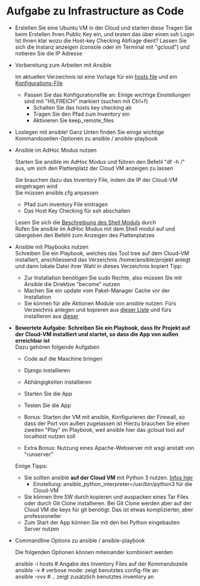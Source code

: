 
# Aufgabe zu Infrastructure as Code

- Erstellen Sie eine Ubuntu VM in der Cloud und starten diese 
  Tragen Sie beim Erstellen Ihren Public Key ein, und testen das über einen ssh Login  
  Ist Ihnen klar wozu die Host-key Checking Abfrage dient? 
  Lassen Sie sich die Instanz anzeigen (console oder im Terminal mit "gcloud") und notieren Sie die IP Adresse  

- Vorbereitung zum Arbeiten mit Ansible 

  Im aktuellen Verzeichnis ist eine Vorlage für ein [hosts file](./hosts) und ein [Konfigurations-File](./ansible.cfg) 
  + Passen Sie das Konfigurationsfile an: 
    Einige wichtige Einstellungen sind mit "HILFREICH" markiert (suchen mit Ctrl+f)
    * Schalten Sie das hosts key checking ab 
    * Tragen Sie den Pfad zum Inventory ein 
    * Aktivieren Sie keep_remote_files

- Loslegen mit ansible! Ganz Unten finden Sie einige wichtige Kommandozeilen-Optionen zu ansible / ansible-playbook

- Ansible im AdHoc Modus nutzen

  Starten Sie ansible im AdHoc Modus und führen den Befehl "df -h /" aus, um sich den Plattenplatz der Cloud VM anzeigen zu lassen

  Sie brauchen dazu das Inventory File, indem die IP der Cloud-VM eingetragen wird  
  Sie müssen ansible.cfg anpassen  
  + Pfad zum inventory File eintragen
  + Das Host Key Checking für ssh abschalten

  Lesen Sie sich die [Beschreibung des Shell Moduls](https://docs.ansible.com/ansible/latest/modules/shell_module.html) durch  
  Rufen Sie ansible im AdHoc Modus mit dem Shell modul auf und übergeben den Befehl zum Anzeigen des Plattenplatzes

- Ansible mit Playbooks nutzen  
  Schreiben Sie ein Playbook, welches das Tool tree auf dem Cloud-VM installiert, anschliessend das Verzeichnis /home/ansible/projekt anlegt und dann lokale Datei ihrer Wahl in dieses Verzeichnis kopiert
  Tipp:  
  + Zur Installation benötigen Sie sudo Rechte, also müssen SIe mit Ansible die Direktive "become" nutzen
  + Machen Sie ein update vom Paket-Manager Cache vor der Installation 
  + Sie können für alle Aktionen Module von ansible nutzen. Fürs Verzeichnis anlegen und kopieren
    aus [dieser Liste](https://docs.ansible.com/ansible/latest/modules/list_of_files_modules.html) und fürs installieren aus [dieser](https://docs.ansible.com/ansible/latest/modules/list_of_packaging_modules.html)    

- **Bewertete Aufgabe: Schreiben Sie ein Playbook, dass Ihr Projekt auf der Cloud-VM installiert und startet, so dass die App von außen erreichbar ist**  
  Dazu gehören folgende Aufgaben 
  + Code auf die Maschine bringen 
  + Django installieren 
  + Abhängigkeiten installieren 
  + Starten Sie die App
  + Testen Sie die App

  + Bonus: Starten der VM mit ansible, Konfigurieren der Firewall, so dass der Port von außen zugelassen ist
    Hierzu brauchen Sie einen zweiten "Play" im Playbook, weil ansible hier das gcloud tool auf localhost nutzen soll 
  + Extra Bonus: Nutzung eines Apache-Webserver mit wsgi anstatt von "runserver"

  Einige Tipps: 
  + Sie sollten ansible **auf der Cloud VM** mit Python 3 nutzen. [Infos hier](https://docs.ansible.com/ansible/latest/reference_appendices/python_3_support.html)
    * Einstellung: ansible\_python\_interpreter=/usr/bin/python3 für die Cloud-VM
  + Sie können Ihre SW durch kopieren und auspacken eines Tar Files oder durch Git Clone installieren. Bei Git Clone werden aber auf der Cloud VM die keys für git benötigt. Das ist etwas komplizierter, aber professioneller
  + Zum Start der App können Sie mit den bei Python eingebauten Server nutzen

- Commandline Options zu ansible / ansible-playbook
    
  Die folgenden Optionen können miteinander kombiniert werden 

  ansible -i hosts  # Angabe des Inventory Files auf der Kommandozeile  
  ansible -v        # verbose mode: zeigt benutztes config-file an  
  ansible -vvv      # .. zeigt zusätzlich benutztes inventory an  